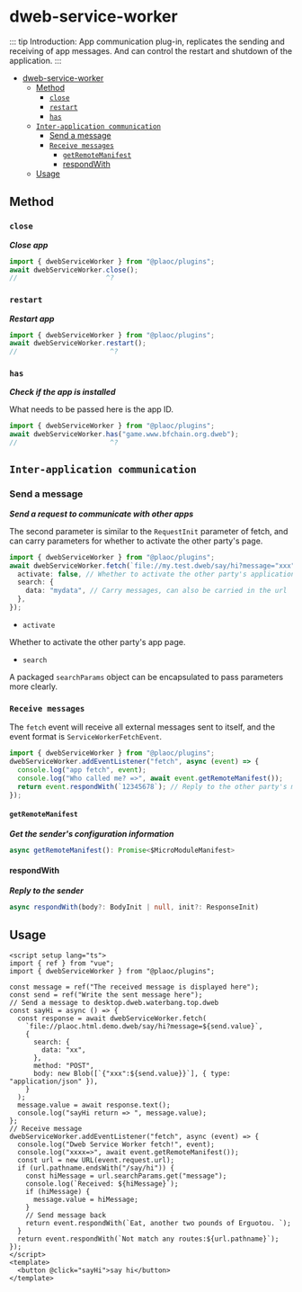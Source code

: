 # dweb-service-worker

<Badges name="@plaoc/plugins" />
<Platform supports="iOS,Android,MacOS,Windows" />

::: tip Introduction:
App communication plug-in, replicates the sending and receiving of app messages. And can control the restart and shutdown of the application.
:::

- [dweb-service-worker](#dweb-service-worker)
  - [Method](#method)
    - [`close`](#close)
    - [`restart`](#restart)
    - [`has`](#has)
  - [`Inter-application communication`](#inter-application-communication)
    - [Send a message](#send-a-message)
    - [`Receive messages`](#receive-messages)
      - [`getRemoteManifest`](#getremotemanifest)
      - [respondWith](#respondwith)
  - [Usage](#usage)

## Method

### `close`

**_Close app_**

```ts twoslash
import { dwebServiceWorker } from "@plaoc/plugins";
await dwebServiceWorker.close();
//                      ^?
```

### `restart`

**_Restart app_**

```ts twoslash
import { dwebServiceWorker } from "@plaoc/plugins";
await dwebServiceWorker.restart();
//                       ^?
```

### `has`

**_Check if the app is installed_**

What needs to be passed here is the app ID.

```ts twoslash
import { dwebServiceWorker } from "@plaoc/plugins";
await dwebServiceWorker.has("game.www.bfchain.org.dweb");
//                       ^?
```

## `Inter-application communication`

### Send a message

**_Send a request to communicate with other apps_**

The second parameter is similar to the `RequestInit` parameter of fetch, and can carry parameters for whether to activate the other party's page.

```ts twoslash
import { dwebServiceWorker } from "@plaoc/plugins";
await dwebServiceWorker.fetch(`file://my.test.dweb/say/hi?message="xxx"`, {
  activate: false, // Whether to activate the other party's application interface
  search: {
    data: "mydata", // Carry messages, can also be carried in the url
  },
});
```

- `activate`

Whether to activate the other party's app page.

- `search`

A packaged `searchParams` object can be encapsulated to pass parameters more clearly.

### `Receive messages`

The `fetch` event will receive all external messages sent to itself, and the event format is `ServiceWorkerFetchEvent`.

```ts twoslash
import { dwebServiceWorker } from "@plaoc/plugins";
dwebServiceWorker.addEventListener("fetch", async (event) => {
  console.log("app fetch", event);
  console.log("Who called me? =>", await event.getRemoteManifest());
  return event.respondWith(`12345678`); // Reply to the other party's message
});
```

#### `getRemoteManifest`

**_Get the sender's configuration information_**

```ts
async getRemoteManifest(): Promise<$MicroModuleManifest>
```

#### respondWith

**_Reply to the sender_**

```ts
async respondWith(body?: BodyInit | null, init?: ResponseInit)
```

## Usage

```vue twoslash
<script setup lang="ts">
import { ref } from "vue";
import { dwebServiceWorker } from "@plaoc/plugins";

const message = ref("The received message is displayed here");
const send = ref("Write the sent message here");
// Send a message to desktop.dweb.waterbang.top.dweb
const sayHi = async () => {
  const response = await dwebServiceWorker.fetch(
    `file://plaoc.html.demo.dweb/say/hi?message=${send.value}`,
    {
      search: {
        data: "xx",
      },
      method: "POST",
      body: new Blob([`{"xxx":${send.value}}`], { type: "application/json" }),
    }
  );
  message.value = await response.text();
  console.log("sayHi return => ", message.value);
};
// Receive message
dwebServiceWorker.addEventListener("fetch", async (event) => {
  console.log("Dweb Service Worker fetch!", event);
  console.log("xxxx=>", await event.getRemoteManifest());
  const url = new URL(event.request.url);
  if (url.pathname.endsWith("/say/hi")) {
    const hiMessage = url.searchParams.get("message");
    console.log(`Received: ${hiMessage}`);
    if (hiMessage) {
      message.value = hiMessage;
    }
    // Send message back
    return event.respondWith(`Eat, another two pounds of Erguotou. `);
  }
  return event.respondWith(`Not match any routes:${url.pathname}`);
});
</script>
<template>
  <button @click="sayHi">say hi</button>
</template>
```
